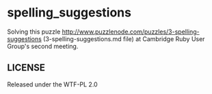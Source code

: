 spelling_suggestions
====================

Solving this puzzle http://www.puzzlenode.com/puzzles/3-spelling-suggestions (3-spelling-suggestions.md file) at Cambridge Ruby User Group's second meeting.


LICENSE
------
Released under the WTF-PL 2.0
